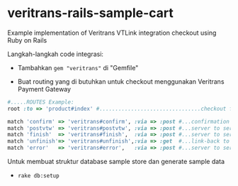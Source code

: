 veritrans-rails-sample-cart
===========================

Example implementation of Veritrans VTLink integration checkout using Ruby on Rails

Langkah-langkah code integrasi:

- Tambahkan `gem "veritrans"` di "Gemfile"

- Buat routing yang di butuhkan untuk checkout menggunakan Veritrans Payment Gateway

```ruby
#.....ROUTES Example:
root :to => 'product#index' #................................checkout form

match 'confirm' => 'veritrans#confirm', :via => :post #...confirmation (autosubmit to veritrans server)
match 'postvtw' => 'veritrans#postvtw', :via => :post #...server to server notification
match 'finish'  => 'veritrans#finish',  :via => :post #...server to server redirection
match 'unfinish'=> 'veritrans#unfinish',:via => :get  #...link-back to merchant web
match 'error'   => 'veritrans#error',   :via => :post #...server to server redirection
```

Untuk membuat struktur database sample store dan generate sample data

- `rake db:setup`
